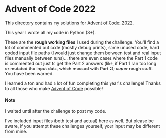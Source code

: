 # Advent of Code 2022
  
This directory contains my solutions for [Advent of Code: 2022](https://adventofcode.com/2022).  
  
This year I wrote all my code in Python (3+).  
  
These are the **rough working files** I used during the challenge.  You'll find a lot of commented out code (mostly debug prints), some unused code, hard coded input file paths (I would just change them between test and real input files manually between runs)... there are even cases where the Part 1 code is commented out just to get the Part 2 answers (like, if Part 1 ran too long or mutated the input data, which messed with Part 2); *super* rough stuff.  You have been warned.
  
I learned a ton and had a lot of fun completing this year's challenge!  Thanks to all those who make [Advent of Code](https://adventofcode.com/) possible!
  
#### Note
  
I waited until after the challenge to post my code.
  
I've included input files (both test and actual) here as well.  But please be aware, if you attempt these challenges yourself, your input may be different from mine.
